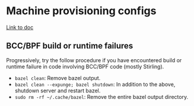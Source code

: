 # Machine provisioning configs

[Link to doc](https://phab.pixielabs.ai/w/eng/machine_provisioning/)

## BCC/BPF build or runtime failures

Progressively, try the follow procedure if you have encountered build or runtime failure in code
involving BCC/BPF code (mostly Stirling).

* `bazel clean`: Remove bazel output.
* `bazel clean --expunge; bazel shutdown`: In addition to the above, shutdown server and restart bazel.
* `sudo rm -rf ~/.cache/bazel`: Remove the entire bazel output directory.
